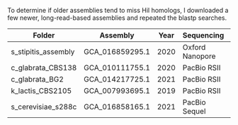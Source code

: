 To determine if older assemblies tend to miss Hil homologs, I downloaded a few newer, long-read-based assemblies and repeated the blastp searches.

| Folder | Assembly | Year | Sequencing | Coverage |
| ------ | -------  | ---- | ---------- | -------- |
| s_stipitis_assembly | GCA_016859295.1 | 2020 | Oxford Nanopore | 167.0x |
| c_glabrata_CBS138 | GCA_010111755.1   | 2020 | PacBio RSII | 102.0x |
| c_glabrata_BG2 | GCA_014217725.1 | 2021 | PacBio RSII | 40.0x |
| k_lactis_CBS2105 | GCA_007993695.1 | 2019 | PacBio RSII | 224.0x |
| s_cerevisiae_s288c | GCA_016858165.1 | 2021 | PacBio Sequel | 50x |
